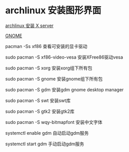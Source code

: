 # archlinux 安装图形界面



[archlinux 安装 X server](http://lwjandmy.oschina.io/myblog/articles/+.+category+.+OSLinux+.+title+.+archlinux%20%E5%AE%89%E8%A3%85%20X%20server+.+createtime+.+20150314%E4%B8%80161600+.+lastmodifiedtime+.+20150314%E4%B8%80161600+.+.html)

[GNOME](https://wiki.archlinux.org/index.php/GNOME)


pacman -Ss xf86  查看可安装的显卡驱动

sudo pacman -S xf86-video-vesa  安装XFree86驱动vesa

sudo pacman -S xorg  安装xorg组下所有包

sudo pacman -S gnome 安装gnome组下所有包

sudo pacman -S gdm  安装gdm gnome desktop manager

sudo pacman -S swt  安装swt库

sudo pacman -S gtk2  安装gtk2库

sudo pacman -S wqy-bitmapfont  安装中文字体

systemctl enable gdm  自动启动gdm服务

systemctl start gdm  手动启动gdm服务


